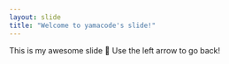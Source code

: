 ```yaml
---
layout: slide
title: "Welcome to yamacode's slide!"
---
```


This is my awesome slide :tada:
Use the left arrow to go back!
